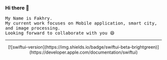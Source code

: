 ### Hi there 👋

<samp>
  My Name is Fakhry.
  <br>My current work focuses on Mobile application, smart city, and image processing.
  <br>Looking forward to collaborate with you 😄
</samp>

<hr>

<div align="center">
[![swiftui-version](https://img.shields.io/badge/swiftui-beta-brightgreen)](https://developer.apple.com/documentation/swiftui)
</div>
<!--
**iffakhry/iffakhry** is a ✨ _special_ ✨ repository because its `README.md` (this file) appears on your GitHub profile.

Here are some ideas to get you started:

- 🔭 I’m currently working on ...
- 🌱 I’m currently learning ...
- 👯 I’m looking to collaborate on ...
- 🤔 I’m looking for help with ...
- 💬 Ask me about ...
- 📫 How to reach me: ...
- 😄 Pronouns: ...
- ⚡ Fun fact: ...
-->

